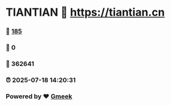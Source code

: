 # TIANTIAN :link: https://tiantian.cn 
### :page_facing_up: [185](https://tiantian.cn/tag.html) 
### :speech_balloon: 0 
### :hibiscus: 362641 
### :alarm_clock: 2025-07-18 14:20:31 
### Powered by :heart: [Gmeek](https://github.com/Meekdai/Gmeek)
